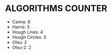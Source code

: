 # ALGORITHMS COUNTER

- Canny: 6
- Harris: 5
- Hough Lines: 4
- Hough Circles: 3
- Otsu: 2
- Otsu-2: 2
